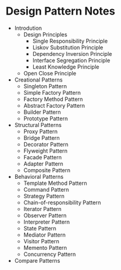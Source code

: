 
# Design Pattern Notes

* Introdution
  * Design Principles
    * Single Responsibility Principle
    * Liskov Substitution Principle
    * Dependency Inversion Principle
    * Interface Segregation Principle
    * Least Knowledge Principle
  * Open Close Principle
* Creational Patterns
  * Singleton Pattern
  * Simple Factory Pattern
  * Factory Method Pattern
  * Abstract Factory Pattern
  * Builder Pattern
  * Prototype Pattern
* Structural Patterns
  * Proxy Pattern
  * Bridge Pattern
  * Decorator Pattern
  * Flyweight Pattern
  * Facade Pattern
  * Adapter Pattern
  * Composite Pattern
* Behavioral Patterns
  * Template Method Pattern
  * Command Pattern
  * Strategy Pattern
  * Chain-of-responsibility Pattern
  * Iterator Pattern
  * Observer Pattern
  * Interpreter Pattern
  * State Pattern
  * Mediator Pattern
  * Visitor Pattern
  * Memento Pattern
  * Concurrency Pattern
* Compare Patterns
